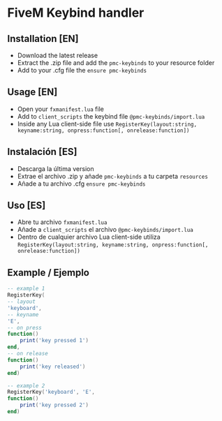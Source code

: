 
# FiveM Keybind handler

## Installation [EN]
- Download the latest release
- Extract the .zip file and add the `pmc-keybinds` to your resource folder
- Add to your .cfg file the `ensure pmc-keybinds`

## Usage [EN]
- Open your `fxmanifest.lua` file
- Add to `client_scripts` the keybind file `@pmc-keybinds/import.lua`
- Inside any Lua client-side file use `RegisterKey(layout:string, keyname:string, onpress:function[, onrelease:function])`

## Instalación [ES]
- Descarga la última version
- Extrae el archivo .zip y añade `pmc-keybinds` a tu carpeta `resources`
- Añade a tu archivo .cfg `ensure pmc-keybinds`

## Uso [ES]
- Abre tu archivo `fxmanifest.lua`
- Añade a `client_scripts` el archivo `@pmc-keybinds/import.lua`
- Dentro de cualquier archivo Lua client-side utiliza `RegisterKey(layout:string, keyname:string, onpress:function[, onrelease:function])`

## Example / Ejemplo
```lua
-- example 1
RegisterKey(
-- layout
'keyboard',
-- keyname
'E',
-- on press
function()
    print('key pressed 1')
end,
-- on release
function()
    print('key released')
end)

-- example 2
RegisterKey('keyboard', 'E',
function()
    print('key pressed 2')
end)
```